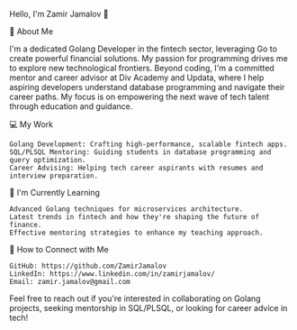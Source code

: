 <!--### Hi there 👋 -->

<!--
**ZamirJamalov/zamirjamalov** is a ✨ _special_ ✨ repository because its `README.md` (this file) appears on your GitHub profile.

Here are some ideas to get you started:

- 🔭 I’m currently working on ...
- 🌱 I’m currently learning ...
- 👯 I’m looking to collaborate on ...
- 🤔 I’m looking for help with ...
- 💬 Ask me about ...
- 📫 How to reach me: ...
- 😄 Pronouns: ...
- ⚡ Fun fact: ...
-->



Hello, I'm Zamir Jamalov 👋

🌟 About Me

I'm a dedicated Golang Developer in the fintech sector, leveraging Go to create powerful financial solutions. My passion for programming drives me to explore new technological frontiers. Beyond coding, I'm a committed mentor and career advisor at Div Academy and Updata, where I help aspiring developers understand database programming and navigate their career paths. My focus is on empowering the next wave of tech talent through education and guidance.

💻 My Work

    Golang Development: Crafting high-performance, scalable fintech apps.
    SQL/PLSQL Mentoring: Guiding students in database programming and query optimization.
    Career Advising: Helping tech career aspirants with resumes and interview preparation.

🌱 I'm Currently Learning

    Advanced Golang techniques for microservices architecture.
    Latest trends in fintech and how they're shaping the future of finance.
    Effective mentoring strategies to enhance my teaching approach.

🤝 How to Connect with Me

    GitHub: https://github.com/ZamirJamalov
    LinkedIn: https://www.linkedin.com/in/zamirjamalov/
    Email: zamir.jamalov@gmail.com

Feel free to reach out if you're interested in collaborating on Golang projects, seeking mentorship in SQL/PLSQL, or looking for career advice in tech!
